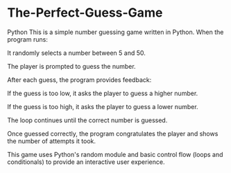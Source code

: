 # The-Perfect-Guess-Game
Python
This is a simple number guessing game written in Python. When the program runs:

It randomly selects a number between 5 and 50.

The player is prompted to guess the number.

After each guess, the program provides feedback:

If the guess is too low, it asks the player to guess a higher number.

If the guess is too high, it asks the player to guess a lower number.

The loop continues until the correct number is guessed.

Once guessed correctly, the program congratulates the player and shows the number of attempts it took.

This game uses Python's random module and basic control flow (loops and conditionals) to provide an interactive user experience.

